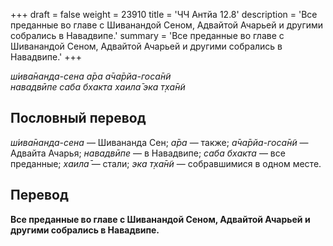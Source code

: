 +++
draft = false
weight = 23910
title = 'ЧЧ Антйа 12.8'
description = 'Все преданные во главе с Шиванандой Сеном, Адвайтой Ачарьей и другими собрались в Навадвипе.'
summary = 'Все преданные во главе с Шиванандой Сеном, Адвайтой Ачарьей и другими собрались в Навадвипе.'
+++

_ш́ива̄нанда-сена а̄ра а̄ча̄рйа-госа̄н̃и  
навадвӣпе саба бхакта хаила̄ эка т̣ха̄н̃и_

## Пословный перевод

_ш́ива̄нанда_\-_сена_ — Шивананда Сен; _а̄ра_ — также; _а̄ча̄рйа_\-_госа̄н̃и_ — Адвайта Ачарья; _навадвӣпе_ — в Навадвипе; _саба_ _бхакта_ — все преданные; _хаила̄_ — стали; _эка_ _т̣ха̄н̃и_ — собравшимися в одном месте.

## Перевод

**Все преданные во главе с Шиванандой Сеном, Адвайтой Ачарьей и другими собрались в Навадвипе.**
